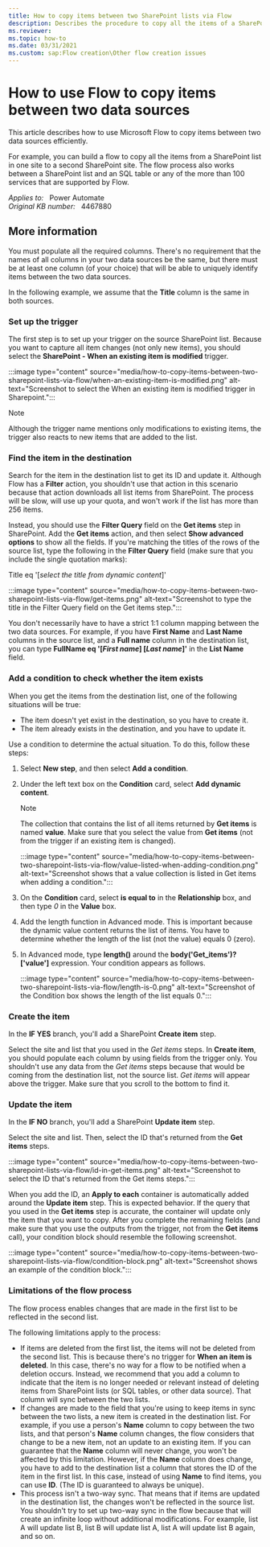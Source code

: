 ```yaml
---
title: How to copy items between two SharePoint lists via Flow
description: Describes the procedure to copy all the items of a SharePoint list in one site to a second SharePoint site by building a flow.
ms.reviewer: 
ms.topic: how-to
ms.date: 03/31/2021
ms.custom: sap:Flow creation\Other flow creation issues
---
```

# How to use Flow to copy items between two data sources

This article describes how to use Microsoft Flow to copy items between two data sources efficiently.

For example, you can build a flow to copy all the items from a SharePoint list in one site to a second SharePoint site. The flow process also works between a SharePoint list and an SQL table or any of the more than 100 services that are supported by Flow.

_Applies to:_ &nbsp; Power Automate  
_Original KB number:_ &nbsp; 4467880

## More information

You must populate all the required columns. There's no requirement that the names of all columns in your two data sources be the same, but there must be at least one column (of your choice) that will be able to uniquely identify items between the two data sources.

In the following example, we assume that the **Title** column is the same in both sources.

### Set up the trigger

The first step is to set up your trigger on the source SharePoint list. Because you want to capture all item changes (not only new items), you should select the **SharePoint - When an existing item is modified** trigger.

:::image type="content" source="media/how-to-copy-items-between-two-sharepoint-lists-via-flow/when-an-existing-item-is-modified.png" alt-text="Screenshot to select the When an existing item is modified trigger in Sharepoint.":::

> [!NOTE]
> Although the trigger name mentions only modifications to existing items, the trigger also reacts to new items that are added to the list.

### Find the item in the destination

Search for the item in the destination list to get its ID and update it. Although Flow has a **Filter** action, you shouldn't use that action in this scenario because that action downloads all list items from SharePoint. The process will be slow, will use up your quota, and won't work if the list has more than 256 items.

Instead, you should use the **Filter Query** field on the **Get items** step in SharePoint. Add the **Get items** action, and then select **Show advanced options** to show all the fields. If you're matching the titles of the rows of the source list, type the following in the **Filter Query** field (make sure that you include the single quotation marks):

Title eq '[*select the title from dynamic content*]'

:::image type="content" source="media/how-to-copy-items-between-two-sharepoint-lists-via-flow/get-items.png" alt-text="Screenshot to type the title in the Filter Query field on the Get items step.":::

You don't necessarily have to have a strict 1:1 column mapping between the two data sources. For example, if you have **First Name** and **Last Name** columns in the source list, and a **Full name** column in the destination list, you can type **FullName eq '[*First name*] [*Last name*]'** in the **List Name** field.

### Add a condition to check whether the item exists

When you get the items from the destination list, one of the following situations will be true:

- The item doesn't yet exist in the destination, so you have to create it.
- The item already exists in the destination, and you have to update it.

Use a condition to determine the actual situation. To do this, follow these steps:

1. Select **New step**, and then select **Add a condition**.
2. Under the left text box on the **Condition** card, select **Add dynamic content**.

    > [!NOTE]
    > The collection that contains the list of all items returned by **Get items**  is named **value**. Make sure that you select the value from **Get items** (not from the trigger if an existing item is changed).

    :::image type="content" source="media/how-to-copy-items-between-two-sharepoint-lists-via-flow/value-listed-when-adding-condition.png" alt-text="Screenshot shows that a value collection is listed in Get items when adding a condition.":::

3. On the **Condition** card, select **is equal to** in the **Relationship** box, and then type *0* in the **Value** box.

4. Add the length function in Advanced mode. This is important because the dynamic value content returns the list of items. You have to determine whether the length of the list (not the value) equals 0 (zero).

5. In Advanced mode, type **length()** around the **body('Get_items')?['value']** expression. Your condition appears as follows.

    :::image type="content" source="media/how-to-copy-items-between-two-sharepoint-lists-via-flow/length-is-0.png" alt-text="Screenshot of the Condition box shows the length of the list equals 0.":::

### Create the item

In the **IF YES**  branch, you'll add a SharePoint **Create item** step.

Select the site and list that you used in the *Get items* steps. In **Create item**, you should populate each column by using fields from the trigger only. You shouldn't use any data from the *Get items* steps because that would be coming from the destination list, not the source list. *Get items* will appear above the trigger. Make sure that you scroll to the bottom to find it.

### Update the item

In the **IF NO** branch, you'll add a SharePoint **Update item** step.

Select the site and list. Then, select the ID that's returned from the **Get items** steps.

:::image type="content" source="media/how-to-copy-items-between-two-sharepoint-lists-via-flow/id-in-get-items.png" alt-text="Screenshot to select the ID that's returned from the Get items steps.":::

When you add the ID, an **Apply to each** container is automatically added around the **Update item** step. This is expected behavior. If the query that you used in the **Get items** step is accurate, the container will update only the item that you want to copy. After you complete the remaining fields (and make sure that you use the outputs from the trigger, not from the **Get items** call), your condition block should resemble the following screenshot.

:::image type="content" source="media/how-to-copy-items-between-two-sharepoint-lists-via-flow/condition-block.png" alt-text="Screenshot shows an example of the condition block.":::

### Limitations of the flow process

The flow process enables changes that are made in the first list to be reflected in the second list.

The following limitations apply to the process:

- If items are deleted from the first list, the items will not be deleted from the second list. This is because there's no trigger for **When an item is deleted**. In this case, there's no way for a flow to be notified when a deletion occurs. Instead, we recommend that you add a column to indicate that the item is no longer needed or relevant instead of deleting items from SharePoint lists (or SQL tables, or other data source). That column will sync between the two lists.
- If changes are made to the field that you're using to keep items in sync between the two lists, a new item is created in the destination list. For example, if you use a person's **Name** column to copy between the two lists, and that person's **Name** column changes, the flow considers that change to be a new item, not an update to an existing item. If you can guarantee that the **Name** column will never change, you won't be affected by this limitation. However, if the **Name** column does change, you have to add to the destination list a column that stores the ID of the item in the first list. In this case, instead of using **Name** to find items, you can use **ID**. (The ID is guaranteed to always be unique).
- This process isn't a two-way sync. That means that if items are updated in the destination list, the changes won't be reflected in the source list. You shouldn't try to set up two-way sync in the flow because that will create an infinite loop without additional modifications. For example, list A will update list B, list B will update list A, list A will update list B again, and so on.
